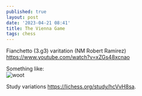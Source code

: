 ```yaml
---
published: true
layout: post
date: '2023-04-21 08:41'
title: The Vienna Game
tags: chess 
---
```

Fianchetto (3.g3) varitation (NM Robert Ramirez)   
<https://www.youtube.com/watch?v=xZGs48xcnao>

Something like:  
![woot](https://lichess1.org/export/fen.gif?fen=r1bqk2r%2Fppp2ppp%2F2np1n2%2F2b1p3%2F4P3%2F2N3P1%2FPPPPNPBP%2FR1BQ1RK1+b+kq+-+3+4&color=white&lastMove=e1h1&variant=standard&theme=blue&piece=cburnett)

Study variations <https://lichess.org/study/hcVvH8sa>.
